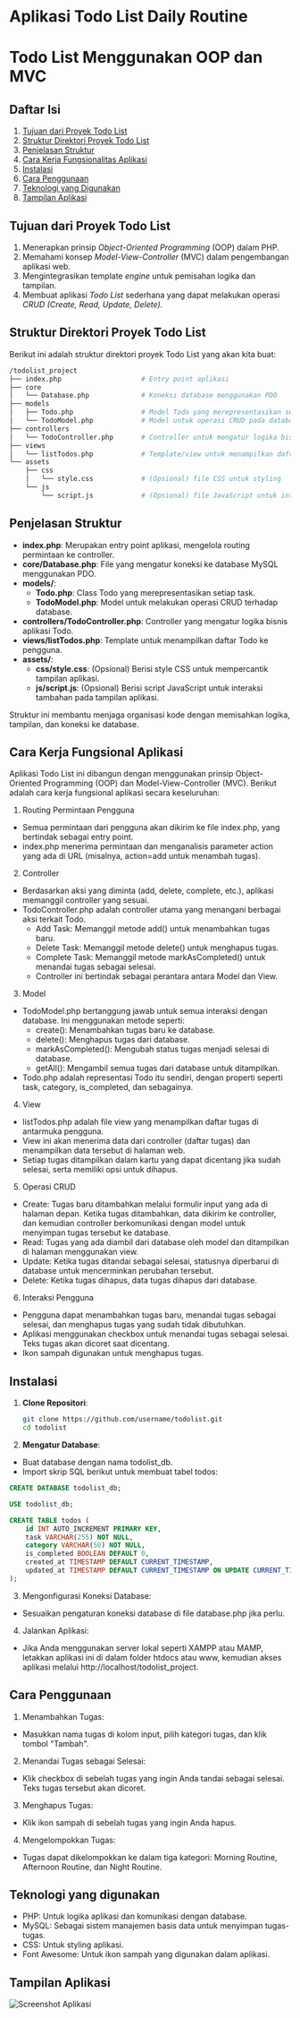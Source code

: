 Aplikasi Todo List Daily Routine
=============================

# Todo List Menggunakan OOP dan MVC

## Daftar Isi
1. [Tujuan dari Proyek Todo List](#tujuan-dari-proyek-todo-list)
2. [Struktur Direktori Proyek Todo List](#struktur-direktori-proyek-todo-list)
3. [Penjelasan Struktur](#penjelasan-struktur)
4. [Cara Kerja Fungsionalitas Aplikasi](#cara-kerja-fungsional-aplikasi)
5. [Instalasi](#instalasi)
6. [Cara Penggunaan](#cara-penggunaan)
7. [Teknologi yang Digunakan](#teknologi-yang-digunakan)
8. [Tampilan Aplikasi](#tampilan-aplikasi)

## Tujuan dari Proyek Todo List

1. Menerapkan prinsip _Object-Oriented Programming_ (OOP) dalam PHP.
2. Memahami konsep _Model-View-Controller_ (MVC) dalam pengembangan aplikasi web.
3. Mengintegrasikan template _engine_ untuk pemisahan logika dan tampilan.
4. Membuat aplikasi _Todo List_ sederhana yang dapat melakukan operasi _CRUD (Create, Read, Update, Delete)._

## Struktur Direktori Proyek Todo List

Berikut ini adalah struktur direktori proyek Todo List yang akan kita buat:

```graphql
/todolist_project
├── index.php                    # Entry point aplikasi
├── core
│   └── Database.php             # Koneksi database menggunakan PDO
├── models
│   ├── Todo.php                 # Model Todo yang merepresentasikan setiap task
│   └── TodoModel.php            # Model untuk operasi CRUD pada database
├── controllers
│   └── TodoController.php       # Controller untuk mengatur logika bisnis Todo
├── views
│   └── listTodos.php            # Template/view untuk menampilkan daftar Todo
└── assets
    ├── css
    │   └── style.css            # (Opsional) file CSS untuk styling
    └── js
        └── script.js            # (Opsional) file JavaScript untuk interaksi tambahan
```

## Penjelasan Struktur

- **index.php**: Merupakan entry point aplikasi, mengelola routing permintaan ke controller.
- **core/Database.php**: File yang mengatur koneksi ke database MySQL menggunakan PDO.
- **models/**:
  - **Todo.php**: Class Todo yang merepresentasikan setiap task.
  - **TodoModel.php**: Model untuk melakukan operasi CRUD terhadap database.
- **controllers/TodoController.php**: Controller yang mengatur logika bisnis aplikasi Todo.
- **views/listTodos.php**: Template untuk menampilkan daftar Todo ke pengguna.
- **assets/**:
  - **css/style.css**: (Opsional) Berisi style CSS untuk mempercantik tampilan aplikasi.
  - **js/script.js**: (Opsional) Berisi script JavaScript untuk interaksi tambahan pada tampilan aplikasi. 

Struktur ini membantu menjaga organisasi kode dengan memisahkan logika, tampilan, dan koneksi ke database.

## Cara Kerja Fungsional Aplikasi
Aplikasi Todo List ini dibangun dengan menggunakan prinsip Object-Oriented Programming (OOP) dan Model-View-Controller (MVC). Berikut adalah cara kerja fungsional aplikasi secara keseluruhan:

1. Routing Permintaan Pengguna
- Semua permintaan dari pengguna akan dikirim ke file index.php, yang bertindak sebagai entry point.
- index.php menerima permintaan dan menganalisis parameter action yang ada di URL (misalnya, action=add untuk menambah tugas).

2. Controller
- Berdasarkan aksi yang diminta (add, delete, complete, etc.), aplikasi memanggil controller yang sesuai.
- TodoController.php adalah controller utama yang menangani berbagai aksi terkait Todo.
  - Add Task: Memanggil metode add() untuk menambahkan tugas baru.
  - Delete Task: Memanggil metode delete() untuk menghapus tugas.
  - Complete Task: Memanggil metode markAsCompleted() untuk menandai tugas sebagai selesai.
  - Controller ini bertindak sebagai perantara antara Model dan View.

3. Model
- TodoModel.php bertanggung jawab untuk semua interaksi dengan database. Ini menggunakan metode seperti:
  - create(): Menambahkan tugas baru ke database.
  - delete(): Menghapus tugas dari database.
  - markAsCompleted(): Mengubah status tugas menjadi selesai di database.
  - getAll(): Mengambil semua tugas dari database untuk ditampilkan.
- Todo.php adalah representasi Todo itu sendiri, dengan properti seperti task, category, is_completed, dan sebagainya.

4. View
- listTodos.php adalah file view yang menampilkan daftar tugas di antarmuka pengguna.
- View ini akan menerima data dari controller (daftar tugas) dan menampilkan data tersebut di halaman web.
- Setiap tugas ditampilkan dalam kartu yang dapat dicentang jika sudah selesai, serta memiliki opsi untuk dihapus.

5. Operasi CRUD
- Create: Tugas baru ditambahkan melalui formulir input yang ada di halaman depan. Ketika tugas ditambahkan, data dikirim ke controller, dan kemudian controller berkomunikasi dengan model untuk menyimpan tugas tersebut ke database.
- Read: Tugas yang ada diambil dari database oleh model dan ditampilkan di halaman menggunakan view.
- Update: Ketika tugas ditandai sebagai selesai, statusnya diperbarui di database untuk mencerminkan perubahan tersebut.
- Delete: Ketika tugas dihapus, data tugas dihapus dari database.

6. Interaksi Pengguna
- Pengguna dapat menambahkan tugas baru, menandai tugas sebagai selesai, dan menghapus tugas yang sudah tidak dibutuhkan.
- Aplikasi menggunakan checkbox untuk menandai tugas sebagai selesai. Teks tugas akan dicoret saat dicentang.
- Ikon sampah digunakan untuk menghapus tugas.


## Instalasi

1. **Clone Repositori**:
   ```bash
   git clone https://github.com/username/todolist.git
   cd todolist

2. **Mengatur Database**:

- Buat database dengan nama todolist_db.
- Import skrip SQL berikut untuk membuat tabel todos:

```sql
CREATE DATABASE todolist_db;

USE todolist_db;

CREATE TABLE todos (
    id INT AUTO_INCREMENT PRIMARY KEY,
    task VARCHAR(255) NOT NULL,
    category VARCHAR(50) NOT NULL,
    is_completed BOOLEAN DEFAULT 0,
    created_at TIMESTAMP DEFAULT CURRENT_TIMESTAMP,
    updated_at TIMESTAMP DEFAULT CURRENT_TIMESTAMP ON UPDATE CURRENT_TIMESTAMP
);
```

3. Mengonfigurasi Koneksi Database:

- Sesuaikan pengaturan koneksi database di file database.php jika perlu.

4. Jalankan Aplikasi:

- Jika Anda menggunakan server lokal seperti XAMPP atau MAMP, letakkan aplikasi ini di dalam folder htdocs atau www, kemudian akses aplikasi melalui http://localhost/todolist_project.


## Cara Penggunaan

1. Menambahkan Tugas:
- Masukkan nama tugas di kolom input, pilih kategori tugas, dan klik tombol "Tambah".

2. Menandai Tugas sebagai Selesai:
- Klik checkbox di sebelah tugas yang ingin Anda tandai sebagai selesai. Teks tugas tersebut akan dicoret.

3. Menghapus Tugas:
- Klik ikon sampah di sebelah tugas yang ingin Anda hapus.

4. Mengelompokkan Tugas:
- Tugas dapat dikelompokkan ke dalam tiga kategori: Morning Routine, Afternoon Routine, dan Night Routine.

## Teknologi yang digunakan
- PHP: Untuk logika aplikasi dan komunikasi dengan database.
- MySQL: Sebagai sistem manajemen basis data untuk menyimpan tugas-tugas.
- CSS: Untuk styling aplikasi.
- Font Awesome: Untuk ikon sampah yang digunakan dalam aplikasi.

## Tampilan Aplikasi

![Screenshot Aplikasi](assets/images/todolist.png)

